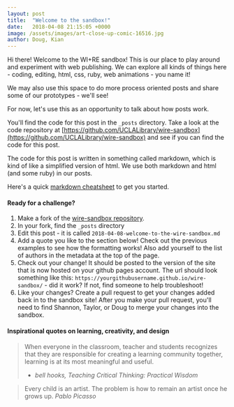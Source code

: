 ```yaml
---
layout: post
title:  "Welcome to the sandbox!"
date:   2018-04-08 21:15:05 +0000
image: /assets/images/art-close-up-comic-16516.jpg
author: Doug, Kian
---
```

Hi there! Welcome to the WI+RE sandbox! This is our place to play around and experiment with web publishing. We can explore all kinds of things here - coding, editing, html, css, ruby, web animations - you name it!

We may also use this space to do more process oriented posts and share some of our prototypes - we'll see!

For now, let's use this as an opportunity to talk about how posts work.

You'll find the code for this post in the `_posts` directory. Take a look at the code repository at [https://github.com/UCLALibrary/wire-sandbox](https://github.com/UCLALibrary/wire-sandbox) and see if you can find the code for this post.

The code for this post is written in something called markdown, which is kind of like a simplified version of html. We use both markdown and html (and some ruby) in our posts.

Here's a quick [markdown cheatsheet](https://github.com/adam-p/markdown-here/wiki/Markdown-Cheatsheet) to get you started.

#### Ready for a challenge?

1. Make a fork of the [wire-sandbox repository](https://github.com/UCLALibrary/wire-sandbox).
2. In your fork, find the `_posts` directory
3. Edit this post - it is called `2018-04-08-welcome-to-the-wire-sandbox.md`
4. Add a quote you like to the section below! Check out the previous examples to see how the formatting works! Also add yourself to the list of authors in the metadata at the top of the page.
5. Check out your change! It should be posted to the version of the site that is now hosted on your github pages account. The url should look something like this: `https://yourgithubusername.github.io/wire-sandbox/` - did it work? If not, find someone to help troubleshoot!
6. Like your changes? Create a pull request to get your changes added back in to the sandbox site! After you make your pull request, you'll need to find Shannon, Taylor, or Doug to merge your changes into the sandbox.

#### Inspirational quotes on learning, creativity, and design

> When everyone in the classroom, teacher and students recognizes that they are responsible for creating a learning community together, learning is at its most meaningful and useful.
> - <cite>bell hooks, Teaching Critical Thinking: Practical Wisdom</cite>

> Every child is an artist. The problem is how to remain an artist once he grows up.
> _Pablo Picasso_
